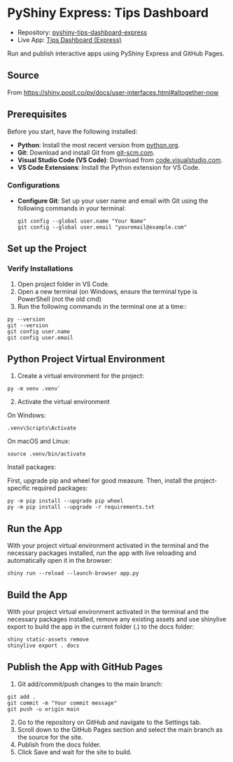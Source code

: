# PyShiny Express: Tips Dashboard

- Repository: [pyshiny-tips-dashboard-express](https://github.com/denisecase/pyshiny-tips-dashboard-express)
- Live App: [Tips Dashboard (Express)]()

Run and publish interactive apps using PyShiny Express and GitHub Pages.

## Source

From <https://shiny.posit.co/py/docs/user-interfaces.html#altogether-now>

## Prerequisites

Before you start, have the following installed:

- **Python**: Install the most recent version from [python.org](https://www.python.org/downloads/).
- **Git**: Download and install Git from [git-scm.com](https://git-scm.com/downloads).
- **Visual Studio Code (VS Code)**: Download from [code.visualstudio.com](https://code.visualstudio.com/).
- **VS Code Extensions**: Install the Python extension for VS Code.

### Configurations

- **Configure Git**: Set up your user name and email with Git using the following commands in your terminal:

  ```shell
  git config --global user.name "Your Name"
  git config --global user.email "youremail@example.com"

## Set up the Project

### Verify Installations

1. Open project folder in VS Code.
2. Open a new terminal (on Windows, ensure the terminal type is PowerShell (not the old cmd)
3. Run the following commands in the terminal one at a time::

```shell
py --version
git --version
git config user.name
git config user.email
```

## Python Project Virtual Environment

1. Create a virtual environment for the project:

  ```shell
  py -m venv .venv`
  ```

2. Activate the virtual environment

On Windows:

  ```shell
  .venv\Scripts\Activate
  ```

On macOS and Linux:

  ```shell
  source .venv/bin/activate
  ```

Install packages:

First, upgrade pip and wheel for good measure.
Then, install the project-specific required packages:

```shell
py -m pip install --upgrade pip wheel
py -m pip install --upgrade -r requirements.txt
```

## Run the App

With your project virtual environment activated in the terminal and the necessary packages installed, run the app with live reloading and automatically open it in the browser:

```shell  
shiny run --reload --launch-browser app.py
```

## Build the App

With your project virtual environment activated in the terminal and the necessary packages installed, remove any existing assets and use shinylive export to build the app in the current folder (.) to the docs folder:

```shell
shiny static-assets remove
shinylive export . docs
```

## Publish the App with GitHub Pages

1. Git add/commit/push changes to the main branch:

```shell
git add .
git commit -m "Your commit message"
git push -u origin main
```

2. Go to the repository on GitHub and navigate to the Settings tab.
3. Scroll down to the GitHub Pages section and select the main branch as the source for the site.
4. Publish from the docs folder.
5. Click Save and wait for the site to build.


